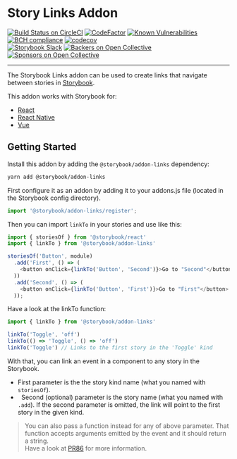 # Story Links Addon

[![Build Status on CircleCI](https://circleci.com/gh/storybooks/storybook.svg?style=shield)](https://circleci.com/gh/storybooks/storybook)
[![CodeFactor](https://www.codefactor.io/repository/github/storybooks/storybook/badge)](https://www.codefactor.io/repository/github/storybooks/storybook)
[![Known Vulnerabilities](https://snyk.io/test/github/storybooks/storybook/8f36abfd6697e58cd76df3526b52e4b9dc894847/badge.svg)](https://snyk.io/test/github/storybooks/storybook/8f36abfd6697e58cd76df3526b52e4b9dc894847)
[![BCH compliance](https://bettercodehub.com/edge/badge/storybooks/storybook)](https://bettercodehub.com/results/storybooks/storybook) [![codecov](https://codecov.io/gh/storybooks/storybook/branch/master/graph/badge.svg)](https://codecov.io/gh/storybooks/storybook)  
[![Storybook Slack](https://now-examples-slackin-rrirkqohko.now.sh/badge.svg)](https://now-examples-slackin-rrirkqohko.now.sh/)
[![Backers on Open Collective](https://opencollective.com/storybook/backers/badge.svg)](#backers) [![Sponsors on Open Collective](https://opencollective.com/storybook/sponsors/badge.svg)](#sponsors)

* * *

The Storybook Links addon can be used to create links that navigate between stories in [Storybook](https://storybook.js.org).

This addon works with Storybook for:
- [React](https://github.com/storybooks/storybook/tree/master/app/react)
- [React Native](https://github.com/storybooks/storybook/tree/master/app/react-native)
- [Vue](https://github.com/storybooks/storybook/tree/master/app/vue)

## Getting Started

Install this addon by adding the `@storybook/addon-links` dependency:
```sh
yarn add @storybook/addon-links
```

First configure it as an addon by adding it to your addons.js file (located in the Storybook config directory).

```js
import '@storybook/addon-links/register';
```

Then you can import `linkTo` in your stories and use like this:

```js
import { storiesOf } from '@storybook/react'
import { linkTo } from '@storybook/addon-links'

storiesOf('Button', module)
  .add('First', () => (
    <button onClick={linkTo('Button', 'Second')}>Go to "Second"</button>
  ))
  .add('Second', () => (
    <button onClick={linkTo('Button', 'First')}>Go to "First"</button>
  ));
```

Have a look at the linkTo function:

```js
import { linkTo } from '@storybook/addon-links'

linkTo('Toggle', 'off')
linkTo(() => 'Toggle', () => 'off')
linkTo('Toggle') // Links to the first story in the 'Toggle' kind
```

With that, you can link an event in a component to any story in the Storybook.

-   First parameter is the the story kind name (what you named with `storiesOf`).
-   Second (optional) parameter is the story name (what you named with `.add`). If the second parameter is omitted, the link will point to the first story in the given kind.

> You can also pass a function instead for any of above parameter. That function accepts arguments emitted by the event and it should return a string. <br/>
> Have a look at [PR86](https://github.com/kadirahq/react-storybook/pull/86) for more information.
